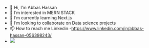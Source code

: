 - 👋 Hi, I’m Abbas Hassan
- 👀 I’m interested in MERN STACK
- 🌱 I’m currently learning Next.js
- 💞️ I’m looking to collaborate on Data science projects
- 📫 How to reach me Linkedin -https://www.linkedin.com/in/abbas-hassan-056398243/
- ![](https://komarev.com/ghpvc/?username=Slayer-Regen)

<!---
Slayer-Regen/Slayer-Regen is a ✨ special ✨ repository because its `README.md` (this file) appears on your GitHub profile.
You can click the Preview link to take a look at your changes.
--->
